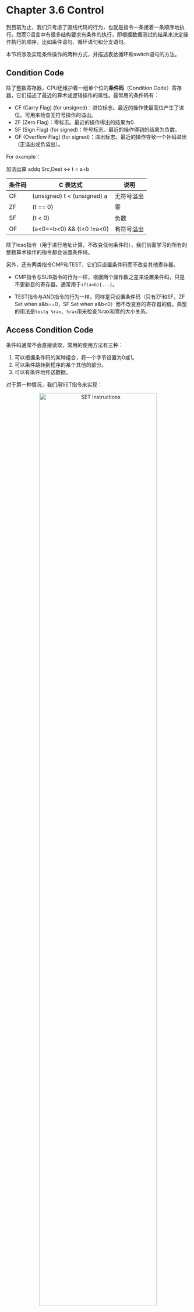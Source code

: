 # Chapter 3.6 Control

到目前为止，我们只考虑了直线代码的行为，也就是指令一条接着一条顺序地执行。然而C语言中有很多结构要求有条件的执行，即根据数据测试的结果来决定操作执行的顺序，比如条件语句、循环语句和分支语句。

本节将涉及实现条件操作的两种方式，并描述表达循环和switch语句的方法。

## Condition Code

除了整数寄存器，CPU还维护着一组单个位的**条件码**（Condition Code）寄存器，它们描述了最近的算术或逻辑操作的属性。最常用的条件码有：

* CF (Carry Flag) (for unsigned)：进位标志。最近的操作使最高位产生了进位。可用来检查无符号操作的溢出。
* ZF (Zero Flag)：零标志。最近的操作得出的结果为0.
* SF (Sign Flag) (for signed)：符号标志。最近的操作得到的结果为负数。
* OF (Overflow Flag) (for signed)：溢出标志。最近的操作导致一个补码溢出（正溢出或负溢出）。

For example：

加法运算 addq Src,Dest ↔ t = a+b

| 条件码 | C 表达式                    | 说明       |
|--------|-----------------------------|------------|
| CF     | (unsigned) t < (unsigned) a | 无符号溢出 |
| ZF     | (t == 0)                    | 零         |
| SF     | (t < 0)                     | 负数       |
| OF     | (a<0==b<0) && (t<0 !=a<0)   | 有符号溢出 |

除了leaq指令（用于进行地址计算，不改变任何条件码），我们前面学习的所有的整数算术操作的指令都会设置条件码。

另外，还有两类指令CMP和TEST，它们只设置条件码而不改变其他寄存器。

* CMP指令与SUB指令的行为一样，根据两个操作数之差来设置条件码，只是不更新目的寄存器。通常用于`if(a<b){...}`。

* TEST指令与AND指令的行为一样，同样是只设置条件码（只有ZF和SF，ZF Set when a&b==0，SF Set when a&b<0）而不改变目的寄存器的值。典型的用法是`testq %rax, %rax`用来检查%rax和零的大小关系。

## Access Condition Code

条件码通常不会直接读取，常用的使用方法有三种：

1. 可以根据条件码的某种组合，将一个字节设置为0或1。
2. 可以条件跳转到程序的某个其他的部分。
3. 可以有条件地传送数据。

对于第一种情况，我们用SET指令来实现：

<div align="center">
<img src="./image/chapter3-sec6-0.png" alt=" SET Instructions" width="80%" />
</div>

这些指令的后缀不再是操作数的大小，而表示不同的条件。例如setl和setb分别表示“小于时设置（set less, signed）“和”低于时设置（set below, unsigned）“，切勿混淆。同时要注意有符号数和无符号数在相同指令下的不同后缀。

一条SET指令的目的操作数是低位单字节寄存器元素之一(还记得那个巨大的寄存器表格吗😎，没错，这里指的是它的最右边那一列，如%al, %r8b, etc.)，指令会把这个字节设置成0或1。为了得到一个32位或64位结果，必须对高位清零。

我们用一个简单的C语言表达式x<y来说明。

```C
 int gt (long x, long y)
 {
   return x > y;
 }
```
对应汇编指令：

```C
 cmpq   %rsi, %rdi   # Compare x:y
 setg   %al          # Set when >
 movzbl %al, %eax    # Zero rest of %rax
 ret
```

其中%rdi存放x，%rsi存放y，%rax存放返回值。

注意比较的次序（cmp src, dest）！（再次强调啊🤣）

还有一个比较奇怪的地方需要注意，这里movbl指令不仅把%eax的高3个字节清零，还会把整个寄存器%rax的高4个字节都清零。这是因为x86-64的惯例是任何为寄存器生成32位值的指令都会把该寄存器的高位部分置为0。

## Jump Instructions

正常执行的情况下，指令按照它们出现的顺序一条一条地执行。**跳转**（jump）指令会导致执行切换到程序中一个全新的位置。在汇编代码中，这些跳转的目的地用一个**标号**（label）指明。

示例（人为编造的，只是为了展示其用法）：

```C
  movq $0,%rax       #Set %rax to 0
  jmp .L1            #Goto .L1
  movq (%rax),%rdx   #Null pointer dereference (skipped)
.L1:
  popq %rdx          #Jump target
```
 
指令jmp .L1会导致程序跳过movq指令，而从popq指令开始继续执行。在产生目标代码文件时，汇编器会确定所有带标号指令的地址，并将**跳转目标**（目的指令的地址）编码为跳转指令的一部分。
 
下表列出了所有jump指令。这些指令的名字和跳转条件与SET指令相匹配。
 

<div align="center">
<img src="./image/chapter3-sec6-1.png" alt=" Jump Instructions" width="80%" />
</div>

## Conditional Moves

实现条件操作的传统方法是通过使用**控制**的条件转移。当条件满足时，程序沿着一条执行路径执行；而当条件不满足时，就走另一条路径。这种机制虽然简单，但在现代处理器上可能会非常低效。

一种替代的策略是使用**数据**的条件转移。这种方法计算一个条件操作的两种结果，然后再根据条件是否满足从中选取一个。这样就可以用一条简单的条件传送指令来实现它，更符合现代处理器的性能特性。

我们以一个例子说明：

```C
long absdiff(long x, long y)
 {
   long result;
   if (x > y)
     result = x-y;
   else
     result = y-x;
   return result;
 }
```

产生的汇编代码：

```C
 absdiff:
 movq    %rdi, %rax  # x
 subq    %rsi, %rax  # result = x-y
 movq    %rsi, %rdx
 subq    %rdi, %rdx  # eval = y-x
 cmpq    %rsi, %rdi  # x:y
 cmovle  %rdx, %rax  # if <=, result = eval
 ret
```

我们可以看到在汇编中，既计算了x-y的值，也计算了y-x的值。然后再测试x是否小于等于y，如果是，就在函数返回result前，将eval复制到result中。

条件数据传送提供了一种用条件控制转移来实现条件操作的替代策略，只能用于非常受限制的情况（当计算量非常大时，性能大大降低）。不过这种情况还是相当常见的，而且与现代处理器的运行方式更契合。

## Loops

C语言提供了多种循环结构，即do-while、while和for。汇编中没有相应的指令，可以用条件测试和跳转组合起来实现循环的效果。

### Do-While Loop

do-while语句的通用形式如下：

```C
do 
  Body-statement
  while (Test);
```

goto版本：

```C
loop:
 Body-statement
 if (Test)
   goto loop
```

效果：重复执行Body-statement，对Test求值，如果求值结果非零，就继续循环。可以看到，在do-while语句中，**Body-statement至少会执行一次**。

下面来看一个例子（goto version），它计算了一个无符号长整型变量 x 中有多少个二进制位是 1 ：

```C
long pcount_goto(unsigned long x) {
 long result = 0;
 loop:
   result += x & 0x1;
   x >>= 1;
 if(x) goto loop;
 return result;
}
```
对应的汇编代码：

```C
 movl  $0, %eax         #  result = 0
 .L2:                   # loop:
    movq   %rdi, %rdx
    andl   $1, %edx     #  t = x & 0x1
    addq   %rdx, %rax   #  result += t
    shrq   %rdi         #  x >>= 1
    jne    .L2          #  if (x) goto
    rep; ret
```

条件跳转指令jne是实现循环的关键指令，它决定了是需要继续重复还是退出循环。

### While Loop

while语句的通用形式如下：

```C
 while (Test)
 Body-statement
```

效果：在第一次执行Body-statement之前，它会先对Test求值，循环有可能直接终止，这与do-while不同。

while语句有两种翻译为机器代码的方法。

**1. Jump to Middle**

goto version:

```C
   goto test;
 loop:
   Body-statement
 test:
   if (Test)
     goto loop;
 done:
```

这种翻译方法执行一个无条件跳转跳到循环结尾处的测试，以此来执行初始的测试。这也表现出while与do-while的区别，即**先执行Test，然后再根据测试结果执行Loop**。
 
**2. Guarded-do**

goto version:

```C
   if (!Test)
     goto done;
 loop:
   Body-statement
   if (Test)
     goto loop;
 done:
```

第二种翻译方法实际上把转化为了do-while循环，首先用条件分支，如果初始条件不成立就跳过循环，把代码转换为do-while循环。当使用较高优化等级编译时（例如使用命令行选项–O1），GCC会采用此策略。

### For Loop

for循环的通用形式如下：

```C
for (Init; Test; Update )
   Body-statement
```

它实际上与下面这段while循环代码的行为一样：

```C
 Init;
 while (Test ) {
   Body-statement
   Update;
 }
```

程序首先对初始表达式Init求值，然后进入循环；在循环中它先对测试条件Test求值，如果测试结果为假就退出，否则执行循环体Body-statement；最后对更新表达式Update求值。

GCC为for循环产生的代码是while循环的两种翻译之一，这取决于优化的等级。

综上，C语言中三种形式的所有的循环——do-while、while和for——都可以用一种简单的策略来翻译，产生包含一个或多个条件分支的代码。控制的条件转移提供了将循环翻译为机器代码的基本机制。

## Switch Statements

switch（开关）语句可以根据一个整数索引值进行**多重分支**（multiway branching）。通过使用**跳转表**（jump table）这种数据结构使得实现更加高效。

跳转表是一个数组，表项i是一个代码段的地址，这个代码段实现当开关索引值等于i时程序应该采取的动作。程序代码用开关索引值来执行一个跳转表内的数组引用，确定跳转指令的目标。与使用一组很长的if-else语句相比，使用跳转表的优点是执行开关语句的时间与开关情况的数量无关。

我们通过一个例子来理解机器执行switch语句的工作原理：

switch语句：

```C
void switch_eg(long x, long n, long *dest)
 {
   long val=x;
   switch(n){
   case 100:
     val *=13;
     break;
   case 102:
     val +=10;
     /*Fallthrough*/
   case 103:
     val +=11;
     break;
   case 104:
   case 106:
     val *=val;
     break;
   default:
     val=0;
   }
   *dest = val;
 }
```
下面是对应的汇编代码：

<div align="center">
<img src="./image/chapter3-sec6-2.png" alt="Assembly code for switch statement example" width="80%" />
</div>

执行switch语句的关键步骤是通过跳转表来访问代码位置。jmp指令的操作数有前缀‘*’，表明这是一个**间接跳转**（Indirect jump），操作数指定一个内存位置，索引由寄存器%rsi给出，这个寄存器保存着index的值。

C代码将跳转表声明为一个数组，数组中的每一个元素都是一个指向代码位置的指针。这些元素跨越index的值0~6，对应于n的值100~106，这样就可以间接地访问并处理所有分支。这就是间接（Indirection）的作用。

在上面这个例子中，程序可以只用一次跳转表引用就分支到5个不同的位置。甚至当switch语句有上百种情况的时候，也可以只用一次跳转表访问来处理。

所以说，

> "All problems in computer science can be solved by another level of indirection." 
>
>----David Wheeler

------

© 2025. ICS Team. All rights reserved.